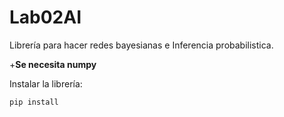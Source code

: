 # Lab02AI

Librería para hacer redes bayesianas e Inferencia probabilistica.

+**Se necesita numpy**

Instalar la librería:
```
pip install
```
